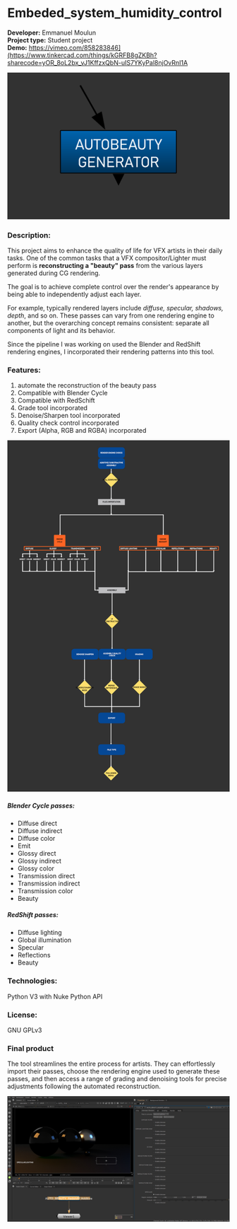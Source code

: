# Embeded_system_humidity_control

**Developer:** Emmanuel Moulun<br>
**Project type:** Student project<br>
**Demo:** https://vimeo.com/858283846](https://www.tinkercad.com/things/kGRFB8gZKBh?sharecode=yOR_8oL2bx_vJ1KffzxQbN-uIS7YKyPal8njOvRnI1A

![Image](https://github.com/lostbyt/Tool_development_AutoBeauty/blob/main/capture01.PNG)

### Description:
This project aims to enhance the quality of life for VFX artists in their daily tasks.
One of the common tasks that a VFX compositor/Lighter must perform is **reconstructing a "beauty" pass**
from the various layers generated during CG rendering.

The goal is to achieve complete control over the render's appearance by being able to independently adjust each layer.

For example, typically rendered layers include *diffuse, specular, shadows, depth*, and so on.
These passes can vary from one rendering engine to another, but the overarching concept remains consistent: separate all components of light and its behavior.

Since the pipeline I was working on used the Blender and RedShift rendering engines, I incorporated their rendering patterns into this tool.

### Features:
1. automate the reconstruction of the beauty pass
2. Compatible with Blender Cycle
3. Compatible with RedSchift
4. Grade tool incorporated
5. Denoise/Sharpen tool incorporated
6. Quality check control incorporated
7. Export (Alpha, RGB and RGBA) incorporated

![Image](https://github.com/lostbyt/Tool_development_AutoBeauty/blob/main/mindMap.jpg)


##### Blender Cycle passes:
* Diffuse direct
* Diffuse indirect
* Diffuse color
* Emit
* Glossy direct
* Glossy indirect
* Glossy color
* Transmission direct
* Transmission indirect
* Transmission color
* Beauty

##### RedShift passes:
* Diffuse lighting
*  Global illumination
* Specular
* Reflections
* Beauty

### Technologies:
Python V3 with Nuke Python API

### License:
GNU GPLv3

### Final product
The tool streamlines the entire process for artists. 
They can effortlessly import their passes, choose the rendering engine used to generate these passes, 
and then access a range of grading and denoising tools for precise adjustments following the automated reconstruction.

![Image](https://github.com/lostbyt/Tool_development_AutoBeauty/blob/main/autoBeauty_denoise.jpg)


